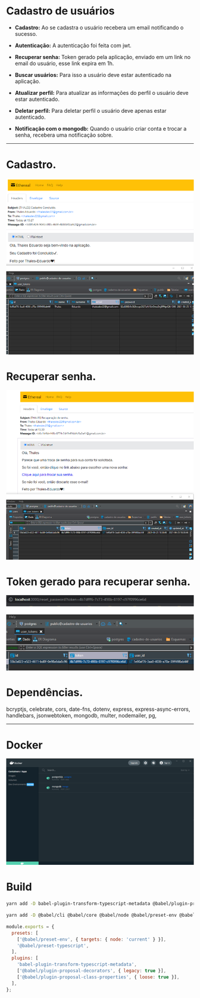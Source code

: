 # Cadastro de usuários

- **Cadastro:** Ao se cadastra o usuário recebera um email notificando o sucesso.

- **Autenticação:** A autenticação foi feita com jwt.

- **Recuperar senha:** Token gerado pela aplicação, enviado em um link no email do usuário, esse link expira em 1h.

- **Buscar usuários:** Para isso a usuário deve estar autenticado na aplicação.

- **Atualizar perfil:** Para atualizar as informações do perfil o usuário deve estar autenticado.

- **Deletar perfil:** Para deletar perfil o usuário deve apenas estar autenticado.

- **Notificação com o mongodb:** Quando o usuário criar conta e trocar a senha, recebera uma notificação sobre.

---

# Cadastro.

![Cadastro](./docs/mailCadastro.png)

# Recuperar senha.

![RecuperarSenha](./docs/mailRec.png)

# Token gerado para recuperar senha.

![token](./docs/token.png)

# Dependências.

bcryptjs, celebrate, cors, date-fns, dotenv, express, express-async-errors,
handlebars, jsonwebtoken, mongodb, multer, nodemailer, pg,

---

# Docker

![Cadastro](./docs/docker.png)

# Build

```bash
yarn add -D babel-plugin-transform-typescript-metadata @babel/plugin-proposal-decorators @babel/plugin-proposal-class-properties
```

```bash
yarn add -D @babel/cli @babel/core @babel/node @babel/preset-env @babel/preset-typescript babel-plugin-module-resolver

```

```js
module.exports = {
  presets: [
    ['@babel/preset-env', { targets: { node: 'current' } }],
    '@babel/preset-typescript',
  ],
  plugins: [
    'babel-plugin-transform-typescript-metadata',
    ['@babel/plugin-proposal-decorators', { legacy: true }],
    ['@babel/plugin-proposal-class-properties', { loose: true }],
  ],
};
```
